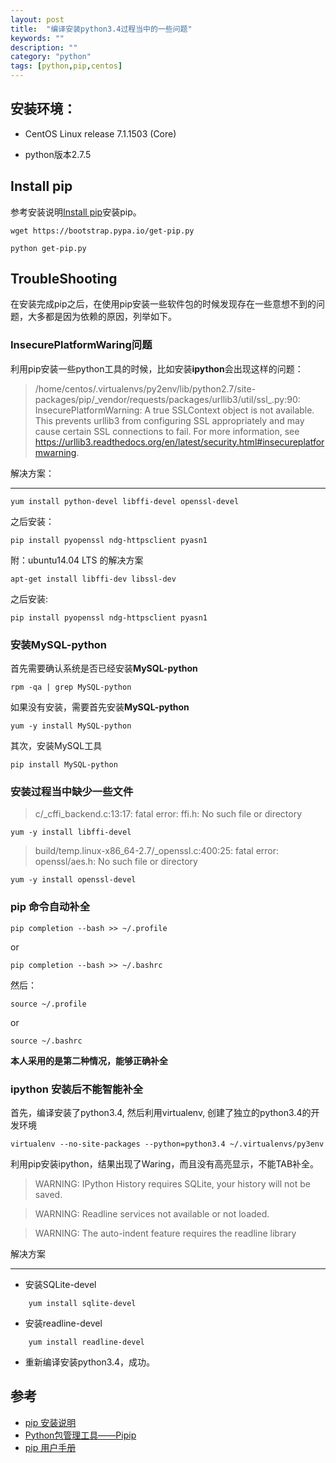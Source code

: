 ```yaml
---
layout: post
title:  "编译安装python3.4过程当中的一些问题"
keywords: ""
description: ""
category: "python" 
tags: [python,pip,centos]
---
```


## 安装环境：

- CentOS Linux release 7.1.1503 (Core)

- python版本2.7.5

## Install pip

参考安装说明[Install pip][1]安装pip。

	wget https://bootstrap.pypa.io/get-pip.py 

	python get-pip.py 

## TroubleShooting

在安装完成pip之后，在使用pip安装一些软件包的时候发现存在一些意想不到的问题，大多都是因为依赖的原因，列举如下。

### InsecurePlatformWaring问题

利用pip安装一些python工具的时候，比如安装**ipython**会出现这样的问题：

> /home/centos/.virtualenvs/py2env/lib/python2.7/site-packages/pip/\_vendor/requests/packages/urllib3/util/ssl\_.py:90: InsecurePlatformWarning: A true SSLContext object is not available. This prevents urllib3 from configuring SSL appropriately and may cause certain SSL connections to fail. For more information, see https://urllib3.readthedocs.org/en/latest/security.html#insecureplatformwarning.

解决方案：

<!-- more -->

---
	
	yum install python-devel libffi-devel openssl-devel

之后安装：

	pip install pyopenssl ndg-httpsclient pyasn1

附：ubuntu14.04 LTS 的解决方案

	apt-get install libffi-dev libssl-dev 

之后安装:
	
	pip install pyopenssl ndg-httpsclient pyasn1


### 安装MySQL-python

首先需要确认系统是否已经安装**MySQL-python**

	rpm -qa | grep MySQL-python

如果没有安装，需要首先安装**MySQL-python**

	yum -y install MySQL-python

其次，安装MySQL工具 

	pip install MySQL-python

### 安装过程当中缺少一些文件

> c/\_cffi_backend.c:13:17: fatal error: ffi.h: No such file or directory

	yum -y install libffi-devel

> build/temp.linux-x86_64-2.7/\_openssl.c:400:25: fatal error: openssl/aes.h: No such file or directory

	yum -y install openssl-devel

### pip 命令自动补全

	pip completion --bash >> ~/.profile

or 

	pip completion --bash >> ~/.bashrc

然后：

	source ~/.profile 

or 

	source ~/.bashrc

**本人采用的是第二种情况，能够正确补全**

### ipython 安装后不能智能补全

首先，编译安装了python3.4, 然后利用virtualenv, 创建了独立的python3.4的开发环境

	virtualenv --no-site-packages --python=python3.4 ~/.virtualenvs/py3env

利用pip安装ipython，结果出现了Waring，而且没有高亮显示，不能TAB补全。

> WARNING: IPython History requires SQLite, your history will not be saved.

> WARNING: Readline services not available or not loaded.

> WARNING: The auto-indent feature requires the readline library

解决方案

---

- 安装SQLite-devel

```
	yum install sqlite-devel
```

- 安装readline-devel
 
```
	yum install readline-devel 
```

- 重新编译安装python3.4，成功。




## 参考

- [pip 安装说明][1]
- [Python包管理工具——Pipip][2]
- [pip 用户手册][3]

[1]: https://pip.pypa.io/en/stable/installing/
[2]: http://lesliezhu.github.io/public/2014-11-08-pip.html
[3]: https://pip.pypa.io/en/stable/



